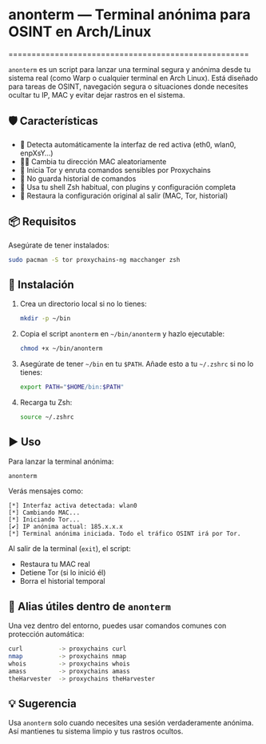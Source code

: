 # anonterm — Terminal anónima para OSINT en Arch/Linux
====================================================

`anonterm` es un script para lanzar una terminal segura y anónima desde tu sistema real (como Warp o cualquier terminal en Arch Linux). Está diseñado para tareas de OSINT, navegación segura o situaciones donde necesites ocultar tu IP, MAC y evitar dejar rastros en el sistema.

🛡️ Características
------------------

- 🔄 Detecta automáticamente la interfaz de red activa (eth0, wlan0, enpXsY…)
- 🕵️‍♂️ Cambia tu dirección MAC aleatoriamente
- 🧅 Inicia Tor y enruta comandos sensibles por Proxychains
- 🚫 No guarda historial de comandos
- 🧠 Usa tu shell Zsh habitual, con plugins y configuración completa
- 🧼 Restaura la configuración original al salir (MAC, Tor, historial)

📦 Requisitos
-------------

Asegúrate de tener instalados:

```bash
sudo pacman -S tor proxychains-ng macchanger zsh
```

📁 Instalación
--------------

1. Crea un directorio local si no lo tienes:
   ```bash
   mkdir -p ~/bin
   ```

2. Copia el script `anonterm` en `~/bin/anonterm` y hazlo ejecutable:
   ```bash
   chmod +x ~/bin/anonterm
   ```

3. Asegúrate de tener `~/bin` en tu `$PATH`. Añade esto a tu `~/.zshrc` si no lo tienes:
   ```bash
   export PATH="$HOME/bin:$PATH"
   ```

4. Recarga tu Zsh:
   ```bash
   source ~/.zshrc
   ```

▶️ Uso
------

Para lanzar la terminal anónima:
```bash
anonterm
```

Verás mensajes como:

```
[*] Interfaz activa detectada: wlan0
[*] Cambiando MAC...
[*] Iniciando Tor...
[✔] IP anónima actual: 185.x.x.x
[*] Terminal anónima iniciada. Todo el tráfico OSINT irá por Tor.
```

Al salir de la terminal (`exit`), el script:
- Restaura tu MAC real
- Detiene Tor (si lo inició él)
- Borra el historial temporal

🔁 Alias útiles dentro de `anonterm`
------------------------------------

Una vez dentro del entorno, puedes usar comandos comunes con protección automática:

```bash
curl          -> proxychains curl
nmap          -> proxychains nmap
whois         -> proxychains whois
amass         -> proxychains amass
theHarvester  -> proxychains theHarvester
```

💡 Sugerencia
-------------

Usa `anonterm` solo cuando necesites una sesión verdaderamente anónima. Así mantienes tu sistema limpio y tus rastros ocultos.
